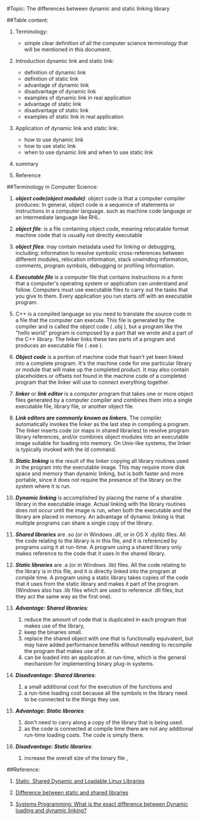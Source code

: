 
#Topic: The differences between dynamic and static linking library

##Table content:
1. Terminology:
	* simple clear definition of all the computer science terminology that will be mentioned in this document. 

2. Introduction dynamic link and static link:
	* definition of dynamic link 
	* definition of static link
	* advantage of dynamic link
	* disadvantage of dynamic link
	* examples of dynamic link in real application
	* advantage of static link
	* disadvantage of static link
	* examples of static link in real application

3. Application of dynamic link and static link:
	* how to use dynamic link
	* how to use static link
	* when to use dynamic link and when to use static link

4. summary

5. Reference

##Terminology in Computer Science:

1. ***object code(object module)***: object code is that a computer compiler produces: In general, object code is a sequence of statements or instructions in a computer language. such as machine code language or an intermediate language like RHL.

2. ***object file***: is a file containing object code, meaning relocatable format machine code that is usually not directly executable

3. ***object files***: may contain metadata used for linking or debugging, including: information to resolve symbolic cross-references between different modules, relocation information, stack unwinding information, comments, program symbols, debugging or profiling information.

4. ***Executable file*** is a computer file that contains instructions in a form that a computer's operating system or application can understand and follow.  Computers must use executable files to carry out the tasks that you give to them.  Every application you run starts off with an executable program.

5. C++ is a compiled language so you need to translate the source code in a file that the computer can execute. This file is generated by the compiler and is called the object code ( .obj ), but a program like the "hello world" program is composed by a part that we wrote and a part of the C++ library. The linker links these two parts of a program and produces an executable file ( .exe ).

6. ***Object code*** is a portion of machine code that hasn't yet been linked into a complete program. It's the machine code for one particular library or module that will make up the completed product. It may also contain placeholders or offsets not found in the machine code of a completed program that the linker will use to connect everything together.

7. ***linker*** or ***link editor*** is a computer program that takes one or more object files generated by a computer compiler and combines them into a single executable file, library file, or another object file.

8. ***Link editors are commonly known as linkers***. The compiler automatically invokes the linker as the last step in compiling a program. The linker inserts code (or maps in shared libraries) to resolve program library references, and/or combines object modules into an executable image suitable for loading into memory. On Unix-like systems, the linker is typically invoked with the ld command.

9. ***Static linking*** is the result of the linker copying all library routines used in the program into the executable image. This may require more disk space and memory than dynamic linking, but is both faster and more portable, since it does not require the presence of the library on the system where it is run.

10. ***Dynamic linking*** is accomplished by placing the name of a sharable library in the executable image. Actual linking with the library routines does not occur until the image is run, when both the executable and the library are placed in memory. An advantage of dynamic linking is that multiple programs can share a single copy of the library.

11. ***Shared libraries*** are .so (or in Windows .dll, or in OS X .dylib) files. All the code relating to the library is in this file, and it is referenced by programs using it at run-time. A program using a shared library only makes reference to the code that it uses in the shared library.

12. ***Static libraries*** are .a (or in Windows .lib) files. All the code relating to the library is in this file, and it is directly linked into the program at compile time. A program using a static library takes copies of the code that it uses from the static library and makes it part of the program. (Windows also has .lib files which are used to reference .dll files, but they act the same way as the first one).

13. ***Advantage: Shared libraries***: 
	1. reduce the amount of code that is duplicated in each program that makes use of the library,
	2. keep the binaries small. 
	3. replace the shared object with one that is functionally equivalent, but may have added performance benefits without needing to recompile the program that makes use of it. 
	4. can be loaded into an application at run-time, which is the general mechanism for implementing binary plug-in systems.

14. ***Disadvantage: Shared libraries***: 
	1. a small additional cost for the execution of the functions and 
	2. a run-time loading cost because all the symbols in the library need to be connected to the things they use.

15. ***Advantage: Static libraries***: 
	1. don't need to carry along a copy of the library that is being used. 
	2. as the code is connected at compile time there are not any additional run-time loading costs. The code is simply there.

16. ***Disadvantage: Static libraries***: 
	1. increase the overall size of the binary file , 

##Reference:
1. [Static, Shared Dynamic and Loadable Linux Libraries](http://www.yolinux.com/TUTORIALS/LibraryArchives-StaticAndDynamic.html)

2. [Difference between static and shared libraries](http://stackoverflow.com/questions/2649334/difference-between-static-and-shared-libraries)

3. [Systems Programming: What is the exact difference between Dynamic loading and dynamic linking?](http://www.quora.com/Systems-Programming/What-is-the-exact-difference-between-Dynamic-loading-and-dynamic-linking)

